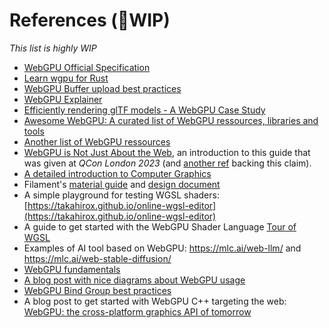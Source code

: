 References (🚧WIP)
==========

*This list is highly WIP*

 - [WebGPU Official Specification](https://www.w3.org/TR/webgpu)
 - [Learn wgpu for Rust](https://sotrh.github.io/learn-wgpu)
 - [WebGPU Buffer upload best practices](https://toji.github.io/webgpu-best-practices/buffer-uploads.html)
 - [WebGPU Explainer](https://gpuweb.github.io/gpuweb/explainer)
 - [Efficiently rendering glTF models - A WebGPU Case Study](https://toji.github.io/webgpu-gltf-case-study)
 - [Awesome WebGPU: A curated list of WebGPU ressources, libraries and tools](https://github.com/mikbry/awesome-webgpu)
 - [Another list of WebGPU ressources](https://wiki.nikiv.dev/computer-graphics/webgpu)
 - [WebGPU is Not Just About the Web](../data/2023-03_WebGPU%20is%20not%20just%20about%20the%20Web.pdf), an introduction to this guide that was given at *QCon London 2023* (and [another ref](http://kvark.github.io/web/gpu/native/2020/05/03/point-of-webgpu-native.html) backing this claim).
 - [A detailed introduction to Computer Graphics](https://www.scratchapixel.com)
 - Filament's [material guide](https://google.github.io/filament/Materials.html) and [design document](https://google.github.io/filament/Filament.html)
 - A simple playground for testing WGSL shaders: [https://takahirox.github.io/online-wgsl-editor](https://takahirox.github.io/online-wgsl-editor)
 - A guide to get started with the WebGPU Shader Language [Tour of WGSL](https://google.github.io/tour-of-wgsl/)
 - Examples of AI tool based on WebGPU: https://mlc.ai/web-llm/ and https://mlc.ai/web-stable-diffusion/
 - [WebGPU fundamentals](https://webgpufundamentals.org/)
 - [A blog post with nice diagrams about WebGPU usage](https://cohost.org/mcc/post/1406157-i-want-to-talk-about-webgpu)
 - [WebGPU Bind Group best practices](https://toji.dev/webgpu-best-practices/bind-groups.html)
 - A blog post to get started with WebGPU C++ targeting the web: [WebGPU: the cross-platform graphics API of tomorrow](https://developer.chrome.com/blog/webgpu-cross-platform/)
